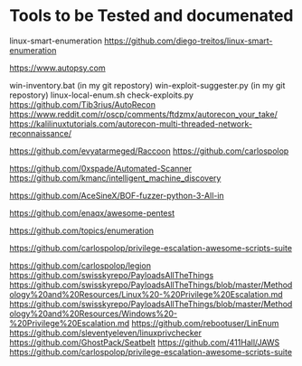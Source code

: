 # Tools to be Tested and documenated 


linux-smart-enumeration
https://github.com/diego-treitos/linux-smart-enumeration

https://www.autopsy.com


win-inventory.bat (in my git repostory)
win-exploit-suggester.py (in my git repostory)
linux-local-enum.sh
check-exploits.py
https://github.com/Tib3rius/AutoRecon
https://www.reddit.com/r/oscp/comments/ftdzmx/autorecon_your_take/
https://kalilinuxtutorials.com/autorecon-multi-threaded-network-reconnaissance/


https://github.com/evyatarmeged/Raccoon
https://github.com/carlospolop

https://github.com/0xspade/Automated-Scanner
https://github.com/kmanc/intelligent_machine_discovery

https://github.com/AceSineX/BOF-fuzzer-python-3-All-in

https://github.com/enaqx/awesome-pentest

https://github.com/topics/enumeration

https://github.com/carlospolop/privilege-escalation-awesome-scripts-suite

https://github.com/carlospolop/legion
https://github.com/swisskyrepo/PayloadsAllTheThings
https://github.com/swisskyrepo/PayloadsAllTheThings/blob/master/Methodology%20and%20Resources/Linux%20-%20Privilege%20Escalation.md
https://github.com/swisskyrepo/PayloadsAllTheThings/blob/master/Methodology%20and%20Resources/Windows%20-%20Privilege%20Escalation.md
https://github.com/rebootuser/LinEnum
https://github.com/sleventyeleven/linuxprivchecker
https://github.com/GhostPack/Seatbelt
https://github.com/411Hall/JAWS
https://github.com/carlospolop/privilege-escalation-awesome-scripts-suite
